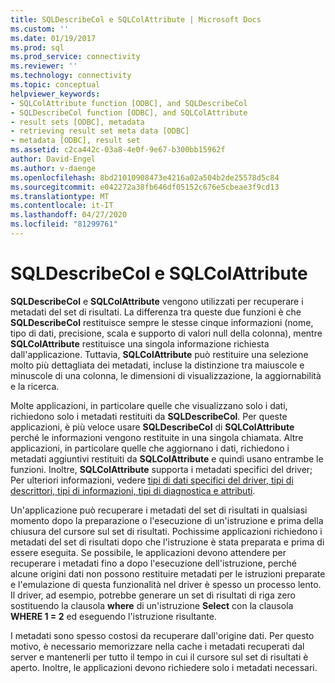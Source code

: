 ```yaml
---
title: SQLDescribeCol e SQLColAttribute | Microsoft Docs
ms.custom: ''
ms.date: 01/19/2017
ms.prod: sql
ms.prod_service: connectivity
ms.reviewer: ''
ms.technology: connectivity
ms.topic: conceptual
helpviewer_keywords:
- SQLColAttribute function [ODBC], and SQLDescribeCol
- SQLDescribeCol function [ODBC], and SQLColAttribute
- result sets [ODBC], metadata
- retrieving result set meta data [ODBC]
- metadata [ODBC], result set
ms.assetid: c2ca442c-03a8-4e0f-9e67-b300bb15962f
author: David-Engel
ms.author: v-daenge
ms.openlocfilehash: 8bd21010908473e4216a02a504b2de25578d5c84
ms.sourcegitcommit: e042272a38fb646df05152c676e5cbeae3f9cd13
ms.translationtype: MT
ms.contentlocale: it-IT
ms.lasthandoff: 04/27/2020
ms.locfileid: "81299761"
---
```

# <a name="sqldescribecol-and-sqlcolattribute"></a>SQLDescribeCol e SQLColAttribute
**SQLDescribeCol** e **SQLColAttribute** vengono utilizzati per recuperare i metadati del set di risultati. La differenza tra queste due funzioni è che **SQLDescribeCol** restituisce sempre le stesse cinque informazioni (nome, tipo di dati, precisione, scala e supporto di valori null della colonna), mentre **SQLColAttribute** restituisce una singola informazione richiesta dall'applicazione. Tuttavia, **SQLColAttribute** può restituire una selezione molto più dettagliata dei metadati, incluse la distinzione tra maiuscole e minuscole di una colonna, le dimensioni di visualizzazione, la aggiornabilità e la ricerca.  
  
 Molte applicazioni, in particolare quelle che visualizzano solo i dati, richiedono solo i metadati restituiti da **SQLDescribeCol**. Per queste applicazioni, è più veloce usare **SQLDescribeCol** di **SQLColAttribute** perché le informazioni vengono restituite in una singola chiamata. Altre applicazioni, in particolare quelle che aggiornano i dati, richiedono i metadati aggiuntivi restituiti da **SQLColAttribute** e quindi usano entrambe le funzioni. Inoltre, **SQLColAttribute** supporta i metadati specifici del driver; Per ulteriori informazioni, vedere [tipi di dati specifici del driver, tipi di descrittori, tipi di informazioni, tipi di diagnostica e attributi](../../../odbc/reference/develop-app/driver-specific-data-types-descriptor-information-diagnostic.md).  
  
 Un'applicazione può recuperare i metadati del set di risultati in qualsiasi momento dopo la preparazione o l'esecuzione di un'istruzione e prima della chiusura del cursore sul set di risultati. Pochissime applicazioni richiedono i metadati del set di risultati dopo che l'istruzione è stata preparata e prima di essere eseguita. Se possibile, le applicazioni devono attendere per recuperare i metadati fino a dopo l'esecuzione dell'istruzione, perché alcune origini dati non possono restituire metadati per le istruzioni preparate e l'emulazione di questa funzionalità nel driver è spesso un processo lento. Il driver, ad esempio, potrebbe generare un set di risultati di riga zero sostituendo la clausola **where** di un'istruzione **Select** con la clausola **WHERE 1 = 2** ed eseguendo l'istruzione risultante.  
  
 I metadati sono spesso costosi da recuperare dall'origine dati. Per questo motivo, è necessario memorizzare nella cache i metadati recuperati dal server e mantenerli per tutto il tempo in cui il cursore sul set di risultati è aperto. Inoltre, le applicazioni devono richiedere solo i metadati necessari.
